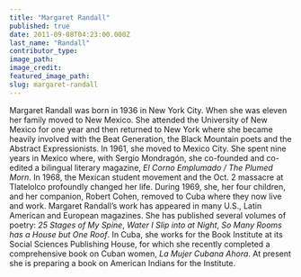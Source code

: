 ```yaml
---
title: "Margaret Randall"
published: true
date: 2011-09-08T04:23:00.000Z
last_name: "Randall"
contributor_type:
image_path:
image_credit:
featured_image_path:
slug: margaret-randall
---
```


Margaret Randall was born in 1936 in New York City. When she was eleven her family moved to New Mexico. She attended the University of New Mexico for one year and then returned to New York where she became heavily involved with the Beat Generation, the Black Mountain poets and the Abstract Expressionists. In 1961, she moved to Mexico City. She spent nine years in Mexico where, with Sergio Mondragón, she co-founded and co-edited a bilingual literary magazine, _El Corno Emplumado / The Plumed Morn_. In 1968, the Mexican student movement and the Oct. 2 massacre at Tlatelolco profoundly changed her life. During 1969, she, her four children, and her companion, Robert Cohen, removed to Cuba where they now live and work. Margaret Randall’s work has appeared in many U.S., Latin American and European magazines. She has published several volumes of poetry: _25 Stages of My Spine_, _Water I Slip into at Night_, _So Many Rooms has a House but One Roof_. In Cuba, she works for the Book Institute at its Social Sciences Publishing House, for which she recently completed a comprehensive book on Cuban women, _La Mujer Cubana Ahora_. At present she is preparing a book on American Indians for the Institute.

